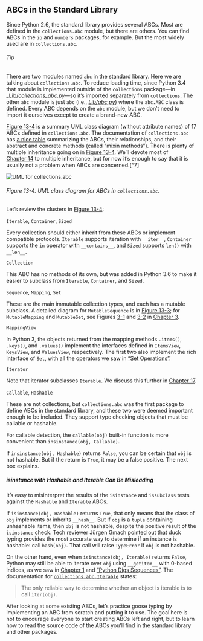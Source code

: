 ## ABCs in the Standard Library

Since Python 2.6, the standard library provides several ABCs. Most are defined in the `collections.abc` module, but there are others. You can find ABCs in the `io` and `numbers` packages, for example. But the most widely used are in `collections.abc`.

###### Tip

There are two modules named `abc` in the standard library. Here we are talking about `collections.abc`. To reduce loading time, since Python 3.4 that module is implemented outside of the `collections` package—in [_Lib/_collections_abc.py_](https://fpy.li/13-14)—so it’s imported separately from `collections`. The other `abc` module is just `abc` (i.e., [_Lib/abc.py_](https://fpy.li/13-15)) where the `abc.ABC` class is defined. Every ABC depends on the `abc` module, but we don’t need to import it ourselves except to create a brand-new ABC.

[Figure 13-4](#collections_uml) is a summary UML class diagram (without attribute names) of 17 ABCs defined in `collections.abc`. The documentation of `collections.abc` has [a nice table](https://fpy.li/13-16) summarizing the ABCs, their relationships, and their abstract and concrete methods (called “mixin methods”). There is plenty of multiple inheritance going on in [Figure 13-4](#collections_uml). We’ll devote most of [Chapter 14](ch14.html#inheritance) to multiple inheritance, but for now it’s enough to say that it is usually not a problem when ABCs are concerned.[^7]

![UML for collections.abc](assets/flpy_1304.png)

###### Figure 13-4. UML class diagram for ABCs in `collections.abc`.

Let’s review the clusters in [Figure 13-4](#collections_uml):

`Iterable`, `Container`, `Sized`

Every collection should either inherit from these ABCs or implement compatible protocols. `Iterable` supports iteration with `__iter__`, `Container` supports the `in` operator with `__contains__`, and `Sized` supports `len()` with `__len__`.

`Collection`

This ABC has no methods of its own, but was added in Python 3.6 to make it easier to subclass from `Iterable`, `Container`, and `Sized`.

`Sequence`, `Mapping`, `Set`

These are the main immutable collection types, and each has a mutable subclass. A detailed diagram for `MutableSequence` is in [Figure 13-3](#mutablesequence_uml); for `MutableMapping` and `MutableSet`, see Figures [3-1](ch03.html#mapping_uml) and [3-2](ch03.html#set_uml) in [Chapter 3](ch03.html#dicts-a-to-z).

`MappingView`

In Python 3, the objects returned from the mapping methods `.items()`, `.keys()`, and `.values()` implement the interfaces defined in `ItemsView`, `KeysView`, and `ValuesView`, respectively. The first two also implement the rich interface of `Set`, with all the operators we saw in [“Set Operations”](ch03.html#set_op_section).

`Iterator`

Note that iterator subclasses `Iterable`. We discuss this further in [Chapter 17](ch17.html#iterables2generators).

`Callable`, `Hashable`

These are not collections, but `collections.abc` was the first package to define ABCs in the standard library, and these two were deemed important enough to be included. They support type checking objects that must be callable or hashable.

For callable detection, the `callable(obj)` built-in function is more convenient than `insinstance(obj, Callable)`.

If `insinstance(obj, Hashable)` returns `False`, you can be certain that `obj` is not hashable. But if the return is `True`, it may be a false positive. The next box explains.

##### isinstance with Hashable and Iterable Can Be Misleading

It’s easy to misinterpret the results of the `isinstance` and `issubclass` tests against the `Hashable` and `Iterable` ABCs.

If `isinstance(obj, Hashable)` returns `True`, that only means that the class of `obj` implements or inherits `__hash__`. But if `obj` is a `tuple` containing unhashable items, then `obj` is not hashable, despite the positive result of the `isinstance` check. Tech reviewer Jürgen Gmach pointed out that duck typing provides the most accurate way to determine if an instance is hashable: call `hash(obj)`. That call will raise `TypeError` if `obj` is not hashable.

On the other hand, even when `isinstance(obj, Iterable)` returns `False`, Python may still be able to iterate over `obj` using `__getitem__` with 0-based indices, as we saw in [Chapter 1](ch01.html#data_model) and [“Python Digs Sequences”](#python_digs_seq_sec). The documentation for [`collections.abc.Iterable`](https://fpy.li/13-17) states:

> The only reliable way to determine whether an object is iterable is to call `iter(obj)`.

After looking at some existing ABCs, let’s practice goose typing by implementing an ABC from scratch and putting it to use. The goal here is not to encourage everyone to start creating ABCs left and right, but to learn how to read the source code of the ABCs you’ll find in the standard library and other packages.